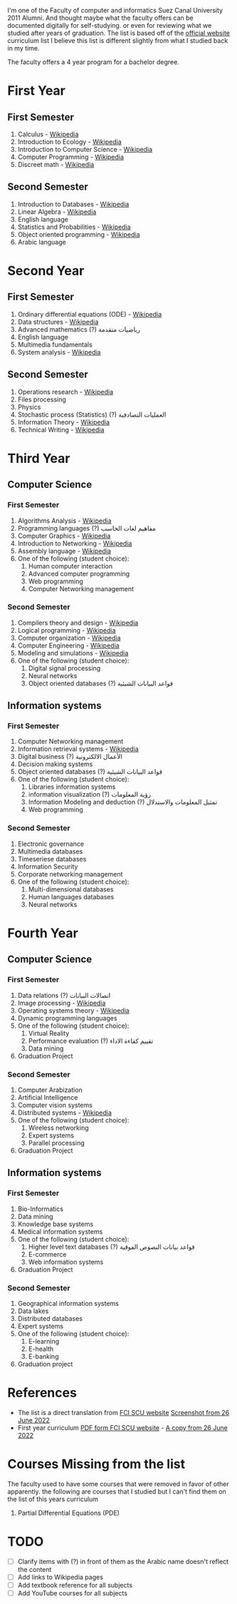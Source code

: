 I'm one of the Faculty of computer and informatics Suez Canal University 2011 Alumni. And thought maybe what the faculty offers can be documented digitally for self-studying. or even for reviewing what we studied after years of graduation. The list is based off of the [official website](http://ci.suez.edu.eg/edulife.html) curriculum list I believe this list is different slightly from what I studied back in my time.

The faculty offers a 4 year program for a bachelor degree.

# First Year
## First Semester

1. Calculus - [Wikipedia](https://en.wikipedia.org/wiki/Calculus)
1. Introduction to Ecology - [Wikipedia](https://en.wikipedia.org/wiki/Ecology)
1. Introduction to Computer Science - [Wikipedia](https://en.wikipedia.org/wiki/Computer_science)
1. Computer Programming - [Wikipedia](https://en.wikipedia.org/wiki/Computer_programming)
1. Discreet math - [Wikipedia](https://en.wikipedia.org/wiki/Discrete_mathematics)

## Second Semester

1. Introduction to Databases - [Wikipedia](https://en.wikipedia.org/wiki/Database)
1. Linear Algebra - [Wikipedia](https://en.wikipedia.org/wiki/Linear_algebra)
1. English language
1. Statistics and Probabilities - [Wikipedia](https://en.wikipedia.org/wiki/Statistics)
1. Object oriented programming - [Wikipedia](https://en.wikipedia.org/wiki/Object-oriented_programming)
1. Arabic language

# Second Year
## First Semester

1. Ordinary differential equations (ODE) - [Wikipedia](https://en.wikipedia.org/wiki/Ordinary_differential_equation)
1. Data structures - [Wikipedia](https://en.wikipedia.org/wiki/Data_structure)
1. Advanced mathematics (?) رياضيات متقدمة
1. English language
1. Multimedia fundamentals
1. System analysis - [Wikipedia](https://en.wikipedia.org/wiki/Systems_analysis)

## Second Semester

1. Operations research - [Wikipedia](https://en.wikipedia.org/wiki/Operations_research)
1. Files processing
1. Physics
1. Stochastic process (Statistics) (?) العمليات التصادفية
1. Information Theory - [Wikipedia](https://en.wikipedia.org/wiki/Information_theory)
1. Technical Writing - [Wikipedia](https://en.wikipedia.org/wiki/Technical_writing)

# Third Year

## Computer Science

### First Semester

1. Algorithms Analysis - [Wikipedia](https://en.wikipedia.org/wiki/Analysis_of_algorithms)
1. Programming languages (?) مفاهيم لغات الحاسب
1. Computer Graphics - [Wikipedia](https://en.wikipedia.org/wiki/Computer_graphics_(computer_science))
1. Introduction to Networking - [Wikipedia](https://en.wikipedia.org/wiki/Computer_network)
1. Assembly language - [Wikipedia](https://en.wikipedia.org/wiki/Assembly_language)
1. One of the following (student choice):
    1. Human computer interaction
    1. Advanced computer programming
    1. Web programming
    1. Computer Networking management

### Second Semester

1. Compilers theory and design - [Wikipedia](https://en.wikipedia.org/wiki/Compiler)
1. Logical programming - [Wikipedia](https://en.wikipedia.org/wiki/Logic_programming)
1. Computer organization - [Wikipedia](https://en.wikipedia.org/wiki/Computer_architecture)
1. Computer Engineering - [Wikipedia](https://en.wikipedia.org/wiki/Computer_engineering)
1. Modeling and simulations - [Wikipedia](https://en.wikipedia.org/wiki/Modeling_and_simulation)
1. One of the following (student choice):
    1. Digital signal processing
    1. Neural networks
    1. Object oriented databases (?) قواعد البيانات الشيئية

## Information systems

### First Semester

1. Computer Networking management
1. Information retrieval systems - [Wikipedia](https://en.wikipedia.org/wiki/Information_retrieval)
1. Digital business (?) الأعمال الالكترونية
1. Decision making systems
1. Object oriented databases (?) قواعد البيانات الشيئية
1. One of the following (student choice):
    1. Libraries information systems
    1. information visualization (?) رؤية المعلومات
    1. Information Modeling and deduction (?) تمثيل المعلومات والاستدلال
    1. Web programming

### Second Semester

1. Electronic governance
1. Multimedia databases
1. Timeseriese databases
1. Information Security
1. Corporate networking management
1. One of the following (student choice):
    1. Multi-dimensional databases
    1. Human languages databases
    1. Neural networks

# Fourth Year

## Computer Science

### First Semester

1. Data relations (?) اتصالات البيانات
1. Image processing - [Wikipedia](https://en.wikipedia.org/wiki/Digital_image_processing)
1. Operating systems theory - [Wikipedia](https://en.wikipedia.org/wiki/Operating_system)
1. Dynamic programming languages
1. One of the following (student choice):
    1. Virtual Reality
    1. Performance evaluation (?) تقييم كقاءة الاداء
    1. Data mining
1. Graduation Project

### Second Semester

1. Computer Arabization
1. Artificial Intelligence
1. Computer vision systems
1. Distributed systems - [Wikipedia](https://en.wikipedia.org/wiki/Distributed_computing)
1. One of the following (student choice):
    1. Wireless networking
    1. Expert systems
    1. Parallel processing
1. Graduation Project

## Information systems

### First Semester

1. Bio-Informatics
1. Data mining
1. Knowledge base systems
1. Medical information systems
1. One of the following (student choice):
    1. Higher level text databases (?) قواعد بيانات النصوص الفوقية
    1. E-commerce
    1. Web information systems
 1. Graduation Project

### Second Semester

1. Geographical information systems
1. Data lakes
1. Distributed databases
1. Expert systems
1. One of the following (student choice):
    1. E-learning
    1. E-health
    1. E-banking
1. Graduation project

# References

- The list is a direct translation from [FCI SCU website](http://ci.suez.edu.eg/edulife.html) [Screenshot from 26 June 2022](/public/8fc5d0b9e8917e6b0349c2849b1e91925986a503671c143e558c6203ee5bb901.png)
- First year curriculum [PDF form FCI SCU website](http://ci.suez.edu.eg/fc1.pdf) -  [A copy from 26 June 2022](/public/f91b37991f4c37284e3505b15a65451ab86bea2843b76e3e4ceea537129bfdce.pdf)

# Courses Missing from the list

The faculty used to have some courses that were removed in favor of other apparently. the following are courses that I studied but I can't find them on the list of this years curriculum
1. Partial Differential Equations (PDE)

# TODO

- [ ] Clarify items with (?) in front of them as the Arabic name doesn't reflect the content
- [ ] Add links to Wikipedia pages
- [ ] Add textbook reference for all subjects
- [ ] Add YouTube courses for all subjects
